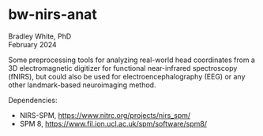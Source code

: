 # bw-nirs-anat
Bradley White, PhD  
February 2024

Some preprocessing tools for analyzing real-world head coordinates from a 3D electromagnetic digitizer for functional near-infrared spectroscopy (fNIRS), but could also be used for electroencephalography (EEG) or any other landmark-based neuroimaging method.

Dependencies:
- NIRS-SPM, https://www.nitrc.org/projects/nirs_spm/
- SPM 8, https://www.fil.ion.ucl.ac.uk/spm/software/spm8/
